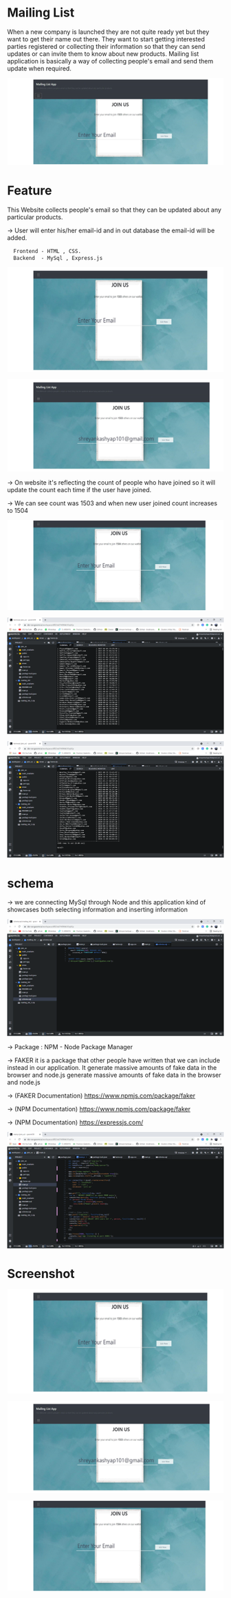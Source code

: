 
# Mailing List

When a new company is launched they are not quite ready yet but they want to get their name out there. They want to start getting interested parties registered or collecting their information so that they can send updates or can invite them to know about new products.
Mailing list application is basically a way of collecting people's email and send them update when required.

![App Screenshot](https://github.com/Shreyan101/Mailing_list/blob/main/images/mailinglist2.jpg?raw=true)

# Feature 

This Website collects people's email so that they can be updated about any particular products.

&#8594; User will enter his/her email-id and in out database the email-id will be added.

       
      Frontend - HTML , CSS.
      Backend  - MySql , Express.js






![App Screenshot](https://github.com/Shreyan101/Mailing_list/blob/main/images/mailinglist1.jpg?raw=true)

![App Screenshot](https://github.com/Shreyan101/Mailing_list/blob/main/images/mailinglist3.jpg?raw=true)

&#8594; On website it's reflecting the count of people who have joined so it will update the count each time if the user have joined.

&#8594; We can see count was 1503 and when new user joined count increases to 1504 

![App Screenshot](https://github.com/Shreyan101/Mailing_list/blob/main/images/mailinglist4.jpg?raw=true)

![App Screenshot](https://github.com/Shreyan101/Mailing_list/blob/main/images/home.ejs%20(join_us)%20-%20goormIDE%20-%20Google%20Chrome%2028-09-2021%2018_02_07.png?raw=true)

![App Screenshot](https://github.com/Shreyan101/Mailing_list/blob/main/images/home.ejs%20(join_us)%20-%20goormIDE%20-%20Google%20Chrome%2028-09-2021%2018_02_18.png?raw=true)


# schema 
 &#8594;  we are connecting MySql through Node and this application kind of showcases both selecting information and inserting information

![App Screenshot](https://github.com/Shreyan101/Mailing_list/blob/main/images/home.ejs%20(join_us)%20-%20goormIDE%20-%20Google%20Chrome%2028-09-2021%2018_06_17.png?raw=true)


 &#8594; Package : NPM - Node Package Manager 

 &#8594; FAKER it is a package that other people have written that we can include instead in our application. It  generate massive amounts of fake data in the browser and node.js generate massive amounts of fake data in the browser and node.js 

 &#8594; (FAKER Documentation) https://www.npmjs.com/package/faker

  &#8594; (NPM Documentation) https://www.npmjs.com/package/faker
  
  &#8594; (NPM Documentation) https://expressjs.com/

![App Screenshot](https://github.com/Shreyan101/Mailing_list/blob/main/images/home.ejs%20(join_us)%20-%20goormIDE%20-%20Google%20Chrome%2028-09-2021%2018_07_36.png?raw=true)

# Screenshot


![App Screenshot](https://github.com/Shreyan101/Mailing_list/blob/main/images/mailinglist1.jpg?raw=true)

![App Screenshot](https://github.com/Shreyan101/Mailing_list/blob/main/images/mailinglist3.jpg?raw=true)

![App Screenshot](https://github.com/Shreyan101/Mailing_list/blob/main/images/mailinglist4.jpg?raw=true)


